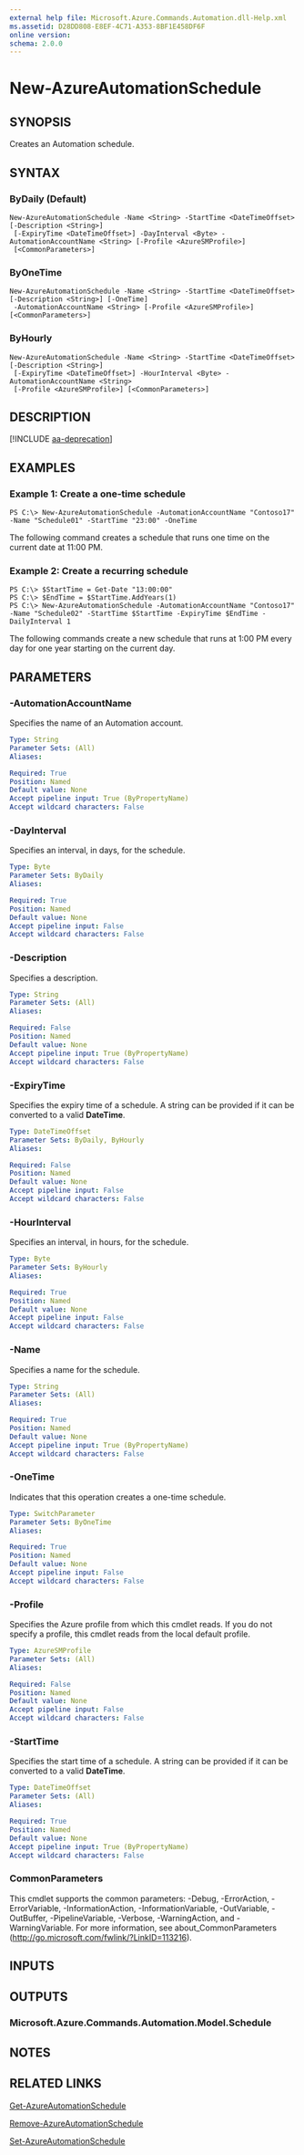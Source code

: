 ```yaml
---
external help file: Microsoft.Azure.Commands.Automation.dll-Help.xml
ms.assetid: D28DD808-E8EF-4C71-A353-8BF1E458DF6F
online version: 
schema: 2.0.0
---
```


# New-AzureAutomationSchedule

## SYNOPSIS
Creates an Automation schedule.

## SYNTAX

### ByDaily (Default)
```
New-AzureAutomationSchedule -Name <String> -StartTime <DateTimeOffset> [-Description <String>]
 [-ExpiryTime <DateTimeOffset>] -DayInterval <Byte> -AutomationAccountName <String> [-Profile <AzureSMProfile>]
 [<CommonParameters>]
```

### ByOneTime
```
New-AzureAutomationSchedule -Name <String> -StartTime <DateTimeOffset> [-Description <String>] [-OneTime]
 -AutomationAccountName <String> [-Profile <AzureSMProfile>] [<CommonParameters>]
```

### ByHourly
```
New-AzureAutomationSchedule -Name <String> -StartTime <DateTimeOffset> [-Description <String>]
 [-ExpiryTime <DateTimeOffset>] -HourInterval <Byte> -AutomationAccountName <String>
 [-Profile <AzureSMProfile>] [<CommonParameters>]
```

## DESCRIPTION

[!INCLUDE [aa-deprecation](../include/aa-deprecation.md)]

## EXAMPLES

### Example 1: Create a one-time schedule
```
PS C:\> New-AzureAutomationSchedule -AutomationAccountName "Contoso17" -Name "Schedule01" -StartTime "23:00" -OneTime
```

The following command creates a schedule that runs one time on the current date at 11:00 PM.

### Example 2: Create a recurring schedule
```
PS C:\> $StartTime = Get-Date "13:00:00"
PS C:\> $EndTime = $StartTime.AddYears(1)
PS C:\> New-AzureAutomationSchedule -AutomationAccountName "Contoso17" -Name "Schedule02" -StartTime $StartTime -ExpiryTime $EndTime -DailyInterval 1
```

The following commands create a new schedule that runs at 1:00 PM every day for one year starting on the current day.

## PARAMETERS

### -AutomationAccountName
Specifies the name of an Automation account.

```yaml
Type: String
Parameter Sets: (All)
Aliases: 

Required: True
Position: Named
Default value: None
Accept pipeline input: True (ByPropertyName)
Accept wildcard characters: False
```

### -DayInterval
Specifies an interval, in days, for the schedule.

```yaml
Type: Byte
Parameter Sets: ByDaily
Aliases: 

Required: True
Position: Named
Default value: None
Accept pipeline input: False
Accept wildcard characters: False
```

### -Description
Specifies a description.

```yaml
Type: String
Parameter Sets: (All)
Aliases: 

Required: False
Position: Named
Default value: None
Accept pipeline input: True (ByPropertyName)
Accept wildcard characters: False
```

### -ExpiryTime
Specifies the expiry time of a schedule.
A string can be provided if it can be converted to a valid **DateTime**.

```yaml
Type: DateTimeOffset
Parameter Sets: ByDaily, ByHourly
Aliases: 

Required: False
Position: Named
Default value: None
Accept pipeline input: False
Accept wildcard characters: False
```

### -HourInterval
Specifies an interval, in hours, for the schedule.

```yaml
Type: Byte
Parameter Sets: ByHourly
Aliases: 

Required: True
Position: Named
Default value: None
Accept pipeline input: False
Accept wildcard characters: False
```

### -Name
Specifies a name for the schedule.

```yaml
Type: String
Parameter Sets: (All)
Aliases: 

Required: True
Position: Named
Default value: None
Accept pipeline input: True (ByPropertyName)
Accept wildcard characters: False
```

### -OneTime
Indicates that this operation creates a one-time schedule.

```yaml
Type: SwitchParameter
Parameter Sets: ByOneTime
Aliases: 

Required: True
Position: Named
Default value: None
Accept pipeline input: False
Accept wildcard characters: False
```

### -Profile
Specifies the Azure profile from which this cmdlet reads.
If you do not specify a profile, this cmdlet reads from the local default profile.

```yaml
Type: AzureSMProfile
Parameter Sets: (All)
Aliases: 

Required: False
Position: Named
Default value: None
Accept pipeline input: False
Accept wildcard characters: False
```

### -StartTime
Specifies the start time of a schedule.
A string can be provided if it can be converted to a valid **DateTime**.

```yaml
Type: DateTimeOffset
Parameter Sets: (All)
Aliases: 

Required: True
Position: Named
Default value: None
Accept pipeline input: True (ByPropertyName)
Accept wildcard characters: False
```

### CommonParameters
This cmdlet supports the common parameters: -Debug, -ErrorAction, -ErrorVariable, -InformationAction, -InformationVariable, -OutVariable, -OutBuffer, -PipelineVariable, -Verbose, -WarningAction, and -WarningVariable. For more information, see about_CommonParameters (http://go.microsoft.com/fwlink/?LinkID=113216).

## INPUTS

## OUTPUTS

### Microsoft.Azure.Commands.Automation.Model.Schedule

## NOTES

## RELATED LINKS

[Get-AzureAutomationSchedule](./Get-AzureAutomationSchedule.md)

[Remove-AzureAutomationSchedule](./Remove-AzureAutomationSchedule.md)

[Set-AzureAutomationSchedule](./Set-AzureAutomationSchedule.md)


